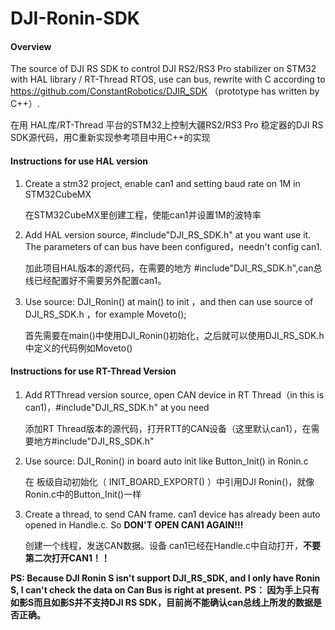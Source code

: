 # DJI-Ronin-SDK

#### Overview

The source of DJI RS SDK to control DJI RS2/RS3 Pro stabilizer on STM32 with HAL library / RT-Thread RTOS, use can bus, rewrite with C according to https://github.com/ConstantRobotics/DJIR_SDK 
（prototype has written by C++）. 

在用 HAL库/RT-Thread 平台的STM32上控制大疆RS2/RS3 Pro 稳定器的DJI RS SDK源代码，用C重新实现参考项目中用C++的实现



#### Instructions for use HAL version

1.  Create a stm32 project, enable can1 and setting baud rate on 1M in STM32CubeMX
  
    在STM32CubeMX里创建工程，使能can1并设置1M的波特率
    
2.  Add HAL version source, #include"DJI_RS_SDK.h" at you want use it. The parameters of can bus have been configured，needn't config can1.
   
    加此项目HAL版本的源代码，在需要的地方 #include"DJI_RS_SDK.h",can总线已经配置好不需要另外配置can1。

3.  Use source: DJI_Ronin() at main() to init ，and then can use source of DJI_RS_SDK.h ，for example Moveto();
   
    首先需要在main()中使用DJI_Ronin()初始化，之后就可以使用DJI_RS_SDK.h中定义的代码例如Moveto()


#### Instructions for use RT-Thread Version

1.  Add RTThread version source, open CAN device in RT Thread（in this is can1)，#include"DJI_RS_SDK.h" at you need
   
    添加RT Thread版本的源代码，打开RTT的CAN设备（这里默认can1），在需要地方#include"DJI_RS_SDK.h"
    
2.  Use source: DJI_Ronin() in board auto init like Button_Init() in Ronin.c
   
    在 板级自动初始化（ INIT_BOARD_EXPORT() ）中引用DJI Ronin()，就像Ronin.c中的Button_Init()一样
    
3.  Create a thread, to send CAN frame. can1 device has already been auto opened in Handle.c. So **DON'T OPEN CAN1 AGAIN!!!**
  
    创建一个线程，发送CAN数据。设备 can1已经在Handle.c中自动打开，**不要第二次打开CAN1！！**


**PS:  Because DJI Ronin S isn't support DJI_RS_SDK, and I only have Ronin S, I can't check the data on Can Bus is right at present.**
**PS： 因为手上只有如影S而且如影S并不支持DJI RS SDK，目前尚不能确认can总线上所发的数据是否正确。**
